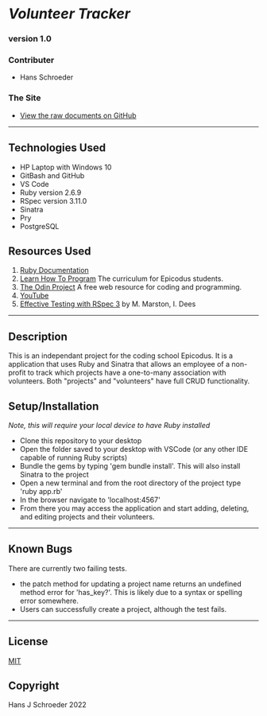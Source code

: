 # _Volunteer Tracker_
### version 1.0

### Contributer
* Hans Schroeder

### The Site
* [View the raw documents on GitHub](https://github.com/hajschroeder/volunteers)
---

## Technologies Used
* HP Laptop with Windows 10
* GitBash and GitHub
* VS Code
* Ruby version 2.6.9
* RSpec version 3.11.0
* Sinatra
* Pry
* PostgreSQL

## Resources Used
1. [Ruby Documentation](https://ruby-doc.org/) 
1. [Learn How To Program](https://learnhowtoprogram.com) The curriculum for Epicodus students.
1. [The Odin Project](https://theodinproject.com) A free web resource for coding and programming.
1. [YouTube](www.youtube.com)
1. [Effective Testing with RSpec 3](https://pragprog.com/titles/rspec3/effective-testing-with-rspec-3/) by M. Marston, I. Dees

---

## Description

This is an independant project for the coding school Epicodus. It is a application that uses Ruby and Sinatra that allows an employee of a non-profit to track which projects have a one-to-many association with volunteers. Both "projects" and "volunteers" have full CRUD functionality. 

## Setup/Installation
_Note, this will require your local device to have Ruby installed_
* Clone this repository to your desktop
* Open the folder saved to your desktop with VSCode (or any other IDE capable of running Ruby scripts)
* Bundle the gems by typing 'gem bundle install'. This will also install Sinatra to the project
* Open a new terminal and from the root directory of the project type 'ruby app.rb'
* In the browser navigate to 'localhost:4567' 
* From there you may access the application and start adding, deleting, and editing projects and their volunteers. 
___

## Known Bugs
There are currently two failing tests. 
* the patch method for updating a project name returns an undefined method error for 'has_key?'. This is likely due to a syntax or spelling error somewhere.
* Users can successfully create a project, although the test fails. 



---

## License 
[MIT](https://choosealicense.com/licenses/mit/)

## Copyright
Hans J Schroeder 2022